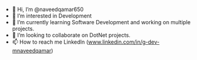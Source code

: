 - 👋 Hi, I’m @naveedqamar650
- 👀 I’m interested in Development 
- 🌱 I’m currently learning Software Development and working on multiple projects. 
- 💞️ I’m looking to collaborate on DotNet projects.
- 📫 How to reach me LinkedIn (www.linkedin.com/in/g-dev-mnaveedqamar)
